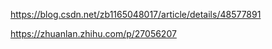 https://blog.csdn.net/zb1165048017/article/details/48577891

https://zhuanlan.zhihu.com/p/27056207

